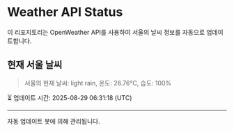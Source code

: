 
# Weather API Status

이 리포지토리는 OpenWeather API를 사용하여 서울의 날씨 정보를 자동으로 업데이트합니다.

## 현재 서울 날씨
> 서울의 현재 날씨: light rain, 온도: 26.76°C, 습도: 100%

⏳ 업데이트 시간: 2025-08-29 06:31:18 (UTC)

---
자동 업데이트 봇에 의해 관리됩니다.
